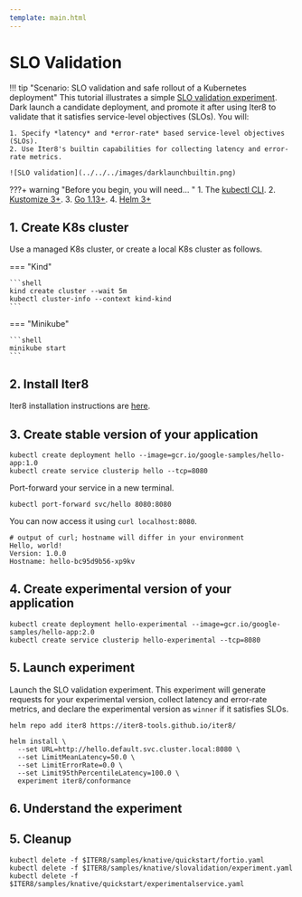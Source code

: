 ```yaml
---
template: main.html
---
```


# SLO Validation

!!! tip "Scenario: SLO validation and safe rollout of a Kubernetes deployment"
    This tutorial illustrates a simple [SLO validation experiment](../../../concepts/buildingblocks.md#slo-validation). Dark launch a candidate deployment, and promote it after using Iter8 to validate that it satisfies service-level objectives (SLOs). You will:

    1. Specify *latency* and *error-rate* based service-level objectives (SLOs).
    2. Use Iter8's builtin capabilities for collecting latency and error-rate metrics.
    
    ![SLO validation](../../../images/darklaunchbuiltin.png)

???+ warning "Before you begin, you will need... "
    1. The [kubectl CLI](https://kubernetes.io/docs/tasks/tools/install-kubectl/).
    2. [Kustomize 3+](https://kubectl.docs.kubernetes.io/installation/kustomize/).
    3. [Go 1.13+](https://golang.org/doc/install).
    4. [Helm 3+](https://helm.sh/docs/intro/install/)    

## 1. Create K8s cluster
Use a managed K8s cluster, or create a local K8s cluster as follows.

=== "Kind"

    ```shell
    kind create cluster --wait 5m
    kubectl cluster-info --context kind-kind
    ```

=== "Minikube"

    ```shell
    minikube start
    ```

## 2. Install Iter8
Iter8 installation instructions are [here](install.md).

## 3. Create stable version of your application
```shell
kubectl create deployment hello --image=gcr.io/google-samples/hello-app:1.0
kubectl create service clusterip hello --tcp=8080
```

Port-forward your service in a new terminal.
```shell
kubectl port-forward svc/hello 8080:8080
```

You can now access it using `curl localhost:8080`.
```shell
# output of curl; hostname will differ in your environment
Hello, world!
Version: 1.0.0
Hostname: hello-bc95d9b56-xp9kv
```

## 4. Create experimental version of your application
```shell
kubectl create deployment hello-experimental --image=gcr.io/google-samples/hello-app:2.0
kubectl create service clusterip hello-experimental --tcp=8080
```

## 5. Launch experiment
Launch the SLO validation experiment. This experiment will generate requests for your experimental version, collect latency and error-rate metrics, and declare the experimental version as `winner` if it satisfies SLOs.

```shell
helm repo add iter8 https://iter8-tools.github.io/iter8/
```
```shell
helm install \
  --set URL=http://hello.default.svc.cluster.local:8080 \
  --set LimitMeanLatency=50.0 \
  --set LimitErrorRate=0.0 \
  --set Limit95thPercentileLatency=100.0 \
  experiment iter8/conformance
```

## 6. Understand the experiment

## 5. Cleanup
```shell
kubectl delete -f $ITER8/samples/knative/quickstart/fortio.yaml
kubectl delete -f $ITER8/samples/knative/slovalidation/experiment.yaml
kubectl delete -f $ITER8/samples/knative/quickstart/experimentalservice.yaml
```

